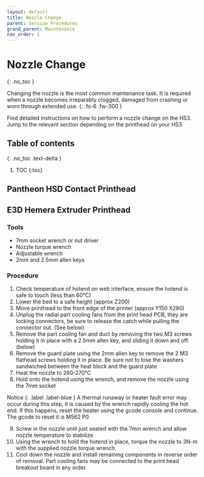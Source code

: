 ```yaml
---
layout: default
title: Nozzle Change
parent: Service Procedures
grand_parent: Maintenance
nav_order: 1
---
```


# Nozzle Change
{: .no_toc }

Changing the nozzle is the most common maintenance task. It is required when a nozzle becomes irreparably clogged, damaged from crashing or worn through extended use.
{: .fs-6 .fw-300 }

Find detailed instructions on how to perform a nozzle change on the HS3. Jump to the relevant section depending on the printhead on your HS3.

## Table of contents
{: .no_toc .text-delta }

1. TOC
{:toc}

## Pantheon HSD Contact Printhead



## E3D Hemera Extruder Printhead

### Tools
- 7mm socket wrench or nut driver
- Nozzle torque wrench
- Adjustable wrench
- 2mm and 2.5mm allen keys

### Procedure

1. Check temperature of hotend on web interface, ensure the hotend is safe to touch (less than 60°C)
2. Lower the bed to a safe height (approx Z200)
3. Move printhead to the front edge of the printer (approx Y150 X280)
4. Unplug the radial part cooling fans from the print head PCB, they are locking connectors, be sure to release the catch while pulling the connector out. (See below)
5. Remove the part cooling fan and duct by removing the two M3 screws holding it in place with a 2.5mm allen key, and sliding it down and off. (below)
6. Remove the guard plate using the 2mm allen key to remove the 2 M3 flathead screws holding it in place. Be sure not to lose the washers sandwiched between the heat block and the guard plate
7. Heat the nozzle to 260-270°C
8. Hold onto the hotend using the wrench, and remove the nozzle using the 7mm socket

Notice
{: .label .label-blue }
A thermal runaway or heater fault error may occur during this step, it is caused by the wrench rapidly cooling the hot end. If this happens, reset the heater using the gcode console and continue. The gcode to reset it is M562 P0

9. Screw in the nozzle until just seated with the 7mm wrench and allow nozzle temperature to stabilize
10. Using the wrench to hold the hotend in place, torque the nozzle to 3N-m with the supplied nozzle torque wrench. 
11. Cool down the nozzle and install remaining components in reverse order of removal. Part cooling fans may be connected to the print head breakout board in any order.